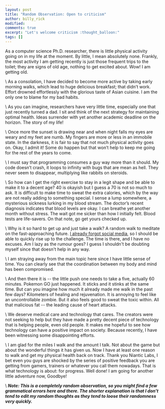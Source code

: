 ```yaml
---
layout: post
title: "Random Observation: Open to criticism"
author: billy_rick
modified:
comments: true
excerpt: "Let's welcome criticism :thought_balloon:"
tags: []
---
```


As a computer science Ph.D. researcher, there is little physical activity going on in my life at the moment. By little, I mean absolutely none. Frankly, the most activity I am getting recently is just those frequent trips to the toilet; they are signs of old age, nothing to get excited about. Wow! I am getting old. 

\\
As a consolation, I have decided to become more active by taking early morning walks, which lead to huge delicious breakfast; that didn’t work. Effort drowned effortlessly with the glorious taste of Asian cuisine. I am the only one to blame for my bad habits. 

\\
As you can imagine, researchers have very little time, especially one that just recently turned a dad. I sit and think of the next strategy for maintaining optimal health. Ideas surrender with yet another academic deadline on the horizon. The story of my life!

\\
Once more the sunset is drawing near and when night falls my eyes are weary and my feet are numb. My fingers are more or less in an immobile state. In the darkness, it is fair to say that not much physical activity goes on. Okay, I admit it! Some do happen but that won’t help to keep me going for the rest of the years to come. 

\\
I must say that programming consumes a guy way more than it should. My code doesn’t crash, it loops to infinity with bugs that are mean as hell. They never seem to disappear, multiplying like rabbits on steroids. 

\\
So how can I get the right exercise to stay in a legit shape and be able to make it to a decent age? 40 is okayish but I guess a 70 is not so much to ask. It is difficult to make time to sweat the extra calories, which by the way are not really adding to something special. I sense a lump somewhere, a mysterious sickness lurking in my blood stream. The doctor’s recent diagnosis indicates that blood levels are okay. I can breathe yet another month without stress. The wait got me sicker than how I initially felt. Blood tests are life-savers. On that note, go get yours checked up.

\\
Why is it so hard to get up and just take a walk? A random walk to meditate on the fast-approaching future. [I already forgot social media](http://elvissaravia.com/the-best-things-about-a-social-media-retreat/), so I should be able to quickly rise up to the challenge. The time is there, and I have no excuses. Am I lazy as the rumour goes? I guess I shouldn't be doubting myself since that doesn't help in any way.

\\
I am straying away from the main topic here since I have little sense of time. You can clearly see that the coordination between my body and mind has been compromised. 

\\
And then there it is -- the little push one needs to take a five, actually 60 minutes. Pokemon GO just happened. It sticks and it stinks at the same time. But can you imagine how much it already made me walk in the past few days? Kilometers of healing and rejuvenation. It is annoying to feel like an uncontrollable zombie. But it also feels good to sweat the toxic within. All that malicious fat -- the leading cause of heart attacks. 

\\
We deserve medical care and technology that cares. The creators were not seeking to help but they have made a pretty decent piece of technology that is helping people, even old people. It makes me hopeful to see how technology can have a positive impact on society. Because recently, I have been witnessing some disappointing efforts. 

\\
I am glad for the miles I walk and the amount I talk. Not about the game but about the wonderful things it has given us. Now I have at least one reason to walk and get my physical health back on track. Thank you Niantic Labs, I bet even you guys are shocked by the series of positive feedback you are getting from gamers, trainers or whatever you call them nowadays. That is what technology is about: for progress. Well done! I am going for another little adventure now, Goodbye!

\\
***Note: This is a completely random observation, so you might find a few grammatical errors here and there. The shorter explanation is that I don't tend to edit my random thoughts as they tend to loose their randomness very quickly.***